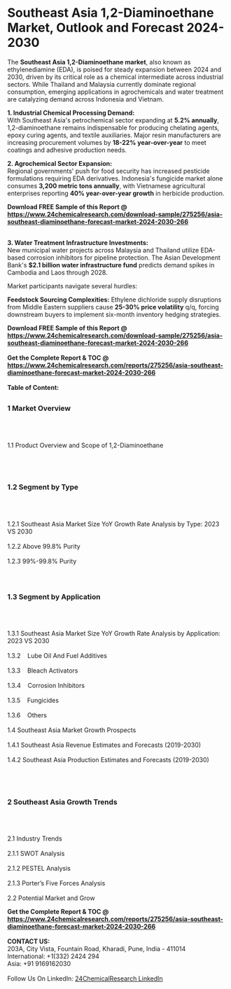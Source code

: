 <h1>Southeast Asia 1,2-Diaminoethane Market, Outlook and Forecast 2024-2030</h1><p>The <strong>Southeast Asia 1,2-Diaminoethane market</strong>, also known as ethylenediamine (EDA), is poised for steady expansion between 2024 and 2030, driven by its critical role as a chemical intermediate across industrial sectors. While Thailand and Malaysia currently dominate regional consumption, emerging applications in agrochemicals and water treatment are catalyzing demand across Indonesia and Vietnam.</p><p><strong>1. Industrial Chemical Processing Demand:</strong><br>
With Southeast Asia's petrochemical sector expanding at <strong>5.2% annually</strong>, 1,2-diaminoethane remains indispensable for producing chelating agents, epoxy curing agents, and textile auxiliaries. Major resin manufacturers are increasing procurement volumes by <strong>18-22% year-over-year</strong> to meet coatings and adhesive production needs.</p><p><strong>2. Agrochemical Sector Expansion:</strong><br>
Regional governments' push for food security has increased pesticide formulations requiring EDA derivatives. Indonesia's fungicide market alone consumes <strong>3,200 metric tons annually</strong>, with Vietnamese agricultural enterprises reporting <strong>40% year-over-year growth</strong> in herbicide production.</p><div><b>Download FREE Sample of this Report @ 
            <a href="https://www.24chemicalresearch.com/download-sample/275256/asia-southeast-diaminoethane-forecast-market-2024-2030-266">
            https://www.24chemicalresearch.com/download-sample/275256/asia-southeast-diaminoethane-forecast-market-2024-2030-266</a></b></div><br><p><strong>3. Water Treatment Infrastructure Investments:</strong><br>
New municipal water projects across Malaysia and Thailand utilize EDA-based corrosion inhibitors for pipeline protection. The Asian Development Bank's <strong>$2.1 billion water infrastructure fund</strong> predicts demand spikes in Cambodia and Laos through 2028.</p><p>Market participants navigate several hurdles:</p><p><strong>Feedstock Sourcing Complexities:</strong> Ethylene dichloride supply disruptions from Middle Eastern suppliers cause <strong>25-30% price volatility</strong> q/q, forcing downstream buyers to implement six-month inventory hedging strategies.</p><div><b>Download FREE Sample of this Report @ 
            <a href="https://www.24chemicalresearch.com/download-sample/275256/asia-southeast-diaminoethane-forecast-market-2024-2030-266">
            https://www.24chemicalresearch.com/download-sample/275256/asia-southeast-diaminoethane-forecast-market-2024-2030-266</a></b></div><br><div><b>Get the Complete Report & TOC @ 
            <a href="https://www.24chemicalresearch.com/reports/275256/asia-southeast-diaminoethane-forecast-market-2024-2030-266">
            https://www.24chemicalresearch.com/reports/275256/asia-southeast-diaminoethane-forecast-market-2024-2030-266</a></b></div><br>
            <b>Table of Content:</b><p><h2><span style="font-size:16px"><strong>1 Market Overview&nbsp;&nbsp; &nbsp;</strong></span></h2><br />
<br />
<p>1.1 Product Overview and Scope of 1,2-Diaminoethane&nbsp;</p><br />
<br />
<h2><strong><span style="font-size:16px">1.2 Segment by Type&nbsp;&nbsp; &nbsp;</span></strong></h2><br />
<br />
<p>1.2.1 Southeast Asia Market Size YoY Growth Rate Analysis by Type: 2023 VS 2030&nbsp;&nbsp; &nbsp;<br /><br />
1.2.2 Above 99.8% Purity&nbsp;&nbsp; &nbsp;<br /><br />
1.2.3 99%-99.8% Purity<br /><br />
<br />
<h2><span style="font-size:16px"><strong>1.3 Segment by Application&nbsp;&nbsp;</strong></span></h2><br />
<br />
<p>1.3.1 Southeast Asia Market Size YoY Growth Rate Analysis by Application: 2023 VS 2030&nbsp;&nbsp; &nbsp;<br /><br />
1.3.2&nbsp;&nbsp; &nbsp;Lube Oil And Fuel Additives<br /><br />
1.3.3&nbsp;&nbsp; &nbsp;Bleach Activators<br /><br />
1.3.4&nbsp;&nbsp; &nbsp;Corrosion Inhibitors<br /><br />
1.3.5&nbsp;&nbsp; &nbsp;Fungicides<br /><br />
1.3.6&nbsp;&nbsp; &nbsp;Others<br /><br />
1.4 Southeast Asia Market Growth Prospects&nbsp;&nbsp; &nbsp;<br /><br />
1.4.1 Southeast Asia Revenue Estimates and Forecasts (2019-2030)&nbsp;&nbsp; &nbsp;<br /><br />
1.4.2 Southeast Asia Production Estimates and Forecasts (2019-2030)&nbsp;&nbsp;</p><br />
<br />
<h2><span style="font-size:16px"><strong>2 Southeast Asia Growth Trends&nbsp;&nbsp; &nbsp;</strong></span></h2><br />
<br />
<p>2.1 Industry Trends&nbsp;&nbsp; &nbsp;<br /><br />
2.1.1 SWOT Analysis&nbsp;&nbsp; &nbsp;<br /><br />
2.1.2 PESTEL Analysis&nbsp;&nbsp; &nbsp;<br /><br />
2.1.3 Porter&rsquo;s Five Forces Analysis&nbsp;&nbsp; &nbsp;<br /><br />
2.2 Potential Market and Grow</p><div><b>Get the Complete Report & TOC @ 
            <a href="https://www.24chemicalresearch.com/reports/275256/asia-southeast-diaminoethane-forecast-market-2024-2030-266">
            https://www.24chemicalresearch.com/reports/275256/asia-southeast-diaminoethane-forecast-market-2024-2030-266</a></b></div><br><b>CONTACT US:</b><br>
            203A, City Vista, Fountain Road, Kharadi, Pune, India - 411014<br>
            International: +1(332) 2424 294<br>
            Asia: +91 9169162030 <br><br>
            Follow Us On LinkedIn: <a href="https://www.linkedin.com/company/24chemicalresearch/">24ChemicalResearch LinkedIn</a>